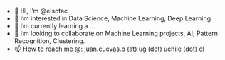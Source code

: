 - 👋 Hi, I’m @elsotac
- 👀 I’m interested in Data Science, Machine Learning, Deep Learning 
- 🌱 I’m currently learning a ...
- 💞️ I’m looking to collaborate on Machine Learning projects, AI, Pattern Recognition, Clustering.
- 📫 How to reach me @: juan.cuevas.p (at) ug (dot) uchile (dot) cl

<!---
elsotac/elsotac is a ✨ special ✨ repository because its `README.md` (this file) appears on your GitHub profile.
You can click the Preview link to take a look at your changes.
--->
